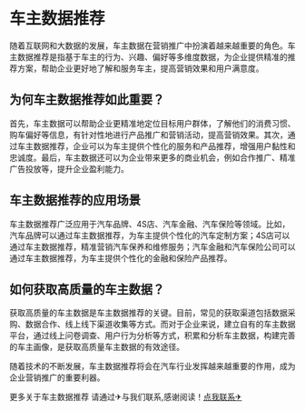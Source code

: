 # 车主数据推荐

随着互联网和大数据的发展，车主数据在营销推广中扮演着越来越重要的角色。车主数据推荐是指基于车主的行为、兴趣、偏好等多维度数据，为企业提供精准的推荐方案，帮助企业更好地了解和服务车主，提高营销效果和用户满意度。

## 为何车主数据推荐如此重要？

首先，车主数据可以帮助企业更精准地定位目标用户群体，了解他们的消费习惯、购车偏好等信息，有针对性地进行产品推广和营销活动，提高营销效果。其次，通过车主数据推荐，企业可以为车主提供个性化的服务和产品推荐，增强用户黏性和忠诚度。最后，车主数据还可以为企业带来更多的商业机会，例如合作推广、精准广告投放等，提升企业盈利能力。

## 车主数据推荐的应用场景

车主数据推荐广泛应用于汽车品牌、4S店、汽车金融、汽车保险等领域。比如，汽车品牌可以通过车主数据推荐，为车主提供个性化的汽车定制方案；4S店可以通过车主数据推荐，精准营销汽车保养和维修服务；汽车金融和汽车保险公司可以通过车主数据推荐，为车主提供个性化的金融和保险产品推荐。

## 如何获取高质量的车主数据？

获取高质量的车主数据是车主数据推荐的关键。目前，常见的获取渠道包括数据采购、数据合作、线上线下渠道收集等方式。而对于企业来说，建立自有的车主数据平台，通过线上问卷调查、用户行为分析等方式，积累和分析车主数据，构建完善的车主画像，是获取高质量车主数据的有效途径。

随着技术的不断发展，车主数据推荐将会在汽车行业发挥越来越重要的作用，成为企业营销推广的重要利器。

更多关于车主数据推荐 请通过✈与我们联系,感谢阅读！[点我联系✈](https://img.G208.com)